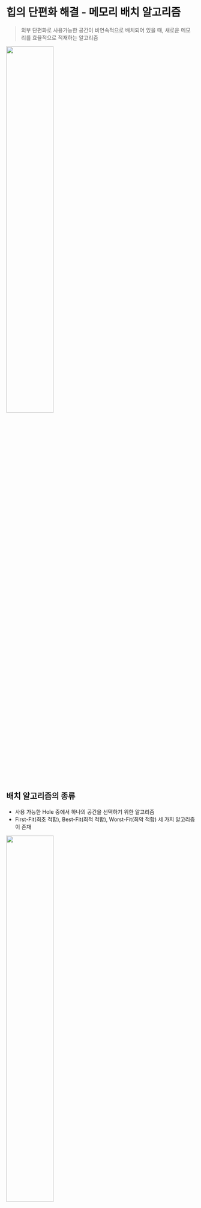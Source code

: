 # 힙의 단편화 해결 - 메모리 배치 알고리즘

> 외부 단편화로 사용가능한 공간이 비연속적으로 배치되어 있을 때, 새로운 메모리를 효율적으로 적재하는 알고리즘
> 

<img src="https://s3.us-west-2.amazonaws.com/secure.notion-static.com/5924a516-3b2f-4d50-8cfa-275bcf02d17e/Untitled.png?X-Amz-Algorithm=AWS4-HMAC-SHA256&X-Amz-Content-Sha256=UNSIGNED-PAYLOAD&X-Amz-Credential=AKIAT73L2G45EIPT3X45%2F20220917%2Fus-west-2%2Fs3%2Faws4_request&X-Amz-Date=20220917T145634Z&X-Amz-Expires=86400&X-Amz-Signature=c10e5e42f1cb420d1a3cae73619f8ce59626c7904a36a011cb585704fc3379b2&X-Amz-SignedHeaders=host&response-content-disposition=filename%20%3D%22Untitled.png%22&x-id=GetObject" width="50%" height="50%">







## 배치 알고리즘의 종류

- 사용 가능한 Hole 중에서 하나의 공간을 선택하기 위한 알고리즘
- First-Fit(최초 적합), Best-Fit(최적 적합), Worst-Fit(최악 적합) 세 가지 알고리즘이 존재

<img src="https://s3.us-west-2.amazonaws.com/secure.notion-static.com/72e23687-b9b9-4cf1-b6b2-9f658635188d/Untitled.png?X-Amz-Algorithm=AWS4-HMAC-SHA256&X-Amz-Content-Sha256=UNSIGNED-PAYLOAD&X-Amz-Credential=AKIAT73L2G45EIPT3X45%2F20220917%2Fus-west-2%2Fs3%2Faws4_request&X-Amz-Date=20220917T145637Z&X-Amz-Expires=86400&X-Amz-Signature=f298cd26a8ace566147f1c79c6c020681863367bc1071e4623760904cd558c38&X-Amz-SignedHeaders=host&response-content-disposition=filename%20%3D%22Untitled.png%22&x-id=GetObject" width="50%" height="50%">
    

**First-Fit**

- 최초로 발견되는 Hole에 배치하는 알고리즘
- 남은 메모리를 순차적으로 탐색하고, 이 프로세스가 할당될 수 있는 공간 중 최초의 공간에 배치

<img src="https://s3.us-west-2.amazonaws.com/secure.notion-static.com/dac00ae1-42c5-445e-bf9a-b813ea55816a/Untitled.png?X-Amz-Algorithm=AWS4-HMAC-SHA256&X-Amz-Content-Sha256=UNSIGNED-PAYLOAD&X-Amz-Credential=AKIAT73L2G45EIPT3X45%2F20220917%2Fus-west-2%2Fs3%2Faws4_request&X-Amz-Date=20220917T145640Z&X-Amz-Expires=86400&X-Amz-Signature=59eb11a182271e1afdcd670fe657e00ff08b3d700d8e887cbf7f4adc451f7d4d&X-Amz-SignedHeaders=host&response-content-disposition=filename%20%3D%22Untitled.png%22&x-id=GetObject" width="50%" height="50%">
    

**Best-Fit**

- 가장 최적의 Hole에 배치하는 알고리즘
- 남은 메모리를 전부 탐색하고, 이 프로세스가 할당되었을 때, 낭비되는 공간이 가장 적은 공간에 배치
- 단편화가 가장 적게 발생함
    
<img src="https://s3.us-west-2.amazonaws.com/secure.notion-static.com/1539aec6-63fb-4c13-ad7c-f29de40c4088/Untitled.png?X-Amz-Algorithm=AWS4-HMAC-SHA256&X-Amz-Content-Sha256=UNSIGNED-PAYLOAD&X-Amz-Credential=AKIAT73L2G45EIPT3X45%2F20220917%2Fus-west-2%2Fs3%2Faws4_request&X-Amz-Date=20220917T145643Z&X-Amz-Expires=86400&X-Amz-Signature=9aa559f59454becceb025802b87681c93514211d3fafabd01adfe4a9ca21e9ab&X-Amz-SignedHeaders=host&response-content-disposition=filename%20%3D%22Untitled.png%22&x-id=GetObject" width="50%" height="50%">
    

**Worst-Fit**

- 가장 큰 Hole에 배치하는 알고리즘
- 남은 메모리를 전부 탐색하고, 가장 큰 공간에 배치
- 낭비 공간이 크면, 이후에 해당 공간에 다른 프로세스를 추가적으로 배치할 수 있을 것을 기대하는 방식

<img src="https://s3.us-west-2.amazonaws.com/secure.notion-static.com/78634ffb-37c0-4543-8623-172b50a12044/Untitled.png?X-Amz-Algorithm=AWS4-HMAC-SHA256&X-Amz-Content-Sha256=UNSIGNED-PAYLOAD&X-Amz-Credential=AKIAT73L2G45EIPT3X45%2F20220917%2Fus-west-2%2Fs3%2Faws4_request&X-Amz-Date=20220917T145647Z&X-Amz-Expires=86400&X-Amz-Signature=6a3f3bf948087598877c0c80fbc0ffdb38de31597924a7bb47c9ba5986cd61c8&X-Amz-SignedHeaders=host&response-content-disposition=filename%20%3D%22Untitled.png%22&x-id=GetObject" width="50%" height="50%">

## 세 알고리즘의 효율성 비교

시뮬레이션 출처 - [링크](http://boron.physics.metu.edu.tr/ozdogan/OperatingSystems/ceng328/node182.html)

1. Worst-Fit이 성능이 가장 좋지 않음 (시간과 스토리지 활용률 감소 측면)
    - 정렬되지 않은 목록에 대해서 전체 탐색이 필요함
    - 남은 공간의 활용성보다 남은 공간을 적게 하는 것이 더 효율적이기 때문
2. 스토리지 활용률 측면에서 First-Fit과 Best-Fit의 성능은 비슷함
3. First-Fit이 시간 측면에서 일반적으로 성능이 더 좋음
    - Best-Fit도 정렬되지 않은 목록에 대해서 전체 탐색이 필요함

### 요약

- 스토리지 활용률
    - First-Fit = Best-Fit > Worst-Fit
- 시간
    - First-Fit > Best-Fit = Worst-Fit
- 종합
    - First-Fit > Best-Fit > Worst-Fit

### 세 알고리즘을 

```swift
enum FitAlgorithm : String {
    case firstFit
    case bestFit
    case worstFit
}

func allocToFitSpace(neededSize : Int, Algorithm : FitAlgorithm) -> String {
    
    var chosenIndex : Int = 0 // 선택된 메모리의 index
    var chosenSize : Int = 0 // 선택된 메모리 공간 
    var wastedSize : Int = 0 // 프로세스를 사용하고 낭비된 공간
    
    
    switch Algorithm {
    
    // 필요한 공간 <= 사용 가능한 공간 중 처음으로 true인 공간을 return
    case .firstFit:
    for (idx,value) in usableMemory.enumerated() {
        if neededSize <= value {
            chosenIndex = idx
            chosenSize = value
            wastedSize = value - neededSize
            break
        }
    }
        
    // 사용 가능한 공간을 모두 체크한 뒤, 낭비 공간이 가장 적은 공간을 return
    case .bestFit:

        // 필요 공간보다 큰 공간만 필터 -> 오름차순 정렬 -> 첫 번째 공간
        let fittestSpace = usableMemory.filter{$0 >= neededSize}.sorted()[0]
        
        chosenIndex = usableMemory.firstIndex(of: fittestSpace)!
        chosenSize = fittestSpace
        wastedSize = fittestSpace - neededSize
    
    // 사용 가능한 공간 중 가장 큰 공간을 return 
    case .worstFit:
        let maxSpace = usableMemory.max()!
        
        chosenIndex = usableMemory.firstIndex(of: maxSpace) ?? 0
        chosenSize = maxSpace
        wastedSize = maxSpace - neededSize
    }
    
    
    return "사용 가능한 메모리 공간 : \(usableMemory)\n선택 알고리즘 : \(Algorithm)\n선택된 메모리 index : \(chosenIndex)\n선택된 메모리 공간 : \(chosenSize)\n필요한 공간 : \(neededSize)\n낭비된 공간 : \(wastedSize)"
}

// 사용 가능한 공간 리스트
let usableMemory = [10,50,30,20,70,20,35,25,10]

print(allocToFitSpace(neededSize: 25, Algorithm: .firstFit))
print("---------------------------------------------------")
print(allocToFitSpace(neededSize: 25, Algorithm: .bestFit))
print("---------------------------------------------------")
print(allocToFitSpace(neededSize: 25, Algorithm: .worstFit))
```

### 실행 결과

<img src="https://s3.us-west-2.amazonaws.com/secure.notion-static.com/6ffc52d8-391d-4e19-b452-a40863d997bf/Untitled.png?X-Amz-Algorithm=AWS4-HMAC-SHA256&X-Amz-Content-Sha256=UNSIGNED-PAYLOAD&X-Amz-Credential=AKIAT73L2G45EIPT3X45%2F20220918%2Fus-west-2%2Fs3%2Faws4_request&X-Amz-Date=20220918T124423Z&X-Amz-Expires=86400&X-Amz-Signature=5b7e041f361a1d53380079a16500dd471d471a5f4dac9a5d0f5c2690c2dc97fd&X-Amz-SignedHeaders=host&response-content-disposition=filename%20%3D%22Untitled.png%22&x-id=GetObject" width="50%" height="50%">

- First-Fit
    - 필요 공간 25 이상인 2번째 Hole 50에 할당
- Best-Fit
    - 필요 공간 25 이상인 Hole 중, 25와 가장 차이가 적은 8번째 Hole 25에 할당
- Worst-Fit
    - Hole 리스트 중 가장 큰 공간인 5번째 Hole 70에 할당
